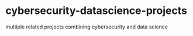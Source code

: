 # cybersecurity-datascience-projects
multiple related projects combining cybersecurity and data science
